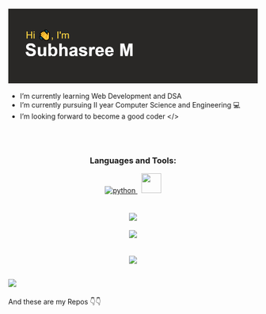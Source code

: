 <link rel="stylesheet" href="https://cdn.jsdelivr.net/gh/devicons/devicon@v2.15.1/devicon.min.css">

[![MasterHead](https://raw.githubusercontent.com/subhasree2/subhasree2/master/header.png)](https://github.com/subhasree2)

- I’m currently learning Web Development and DSA 
- I’m currently pursuing II year Computer Science and Engineering :computer:
- I’m looking forward to become a good coder </>

<div align="center">
<br>
<br>
<h3 align="center">Languages and Tools:</h3>

<a href="https://www.photoshop.com/en" target="_blank">
   <img src="https://cdn.jsdelivr.net/gh/devicons/devicon/icons/html5/html5-plain.svg" alt="python" width="40" height="40"/>
</a> &nbsp; 

<a href="https://www.python.org" target="_blank"> 
    <img src="https://cdn.jsdelivr.net/gh/devicons/devicon/icons/css3/css3-original.svg" width="40" height="40"/>
</a> 
</div>
<br>
<br>

<div align="center"><img src="http://github-readme-streak-stats.herokuapp.com?user=subhasree2&theme=github-dark&hide_border=true&date_format=j%20M%5B%20Y%5D&border=FFFFFF" align="center" /></div>
<br />

<div align="center"><img src="https://github-readme-stats.vercel.app/api?username=subhasree2&show_icons=true&theme=dark" align="center" /></div>
<br />

<br>
<div align="center"><img src="https://github-readme-stats.vercel.app/api/top-langs/?username=subhasree2&layout=compact&theme=dark" align="center" /></div>
<br />



![](https://komarev.com/ghpvc/?username=subhasree2&style=for-the-badge)
<br>
<br>
And these are my Repos :point_down::point_down:
